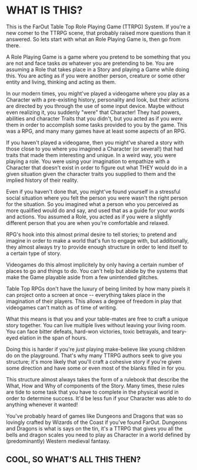 WHAT IS THIS?
=============

This is the FarOut Table Top Role Playing Game (TTRPG) System. If you're a new
comer to the TTRPG scene, that probably raised more questions than it answered.
So lets start with what an Role Playing Game is, then go from there.

A Role Playing Game is a game where you pretend to be something that you are not
and face tasks *as* whatever you are pretending to be. You are assuming a Role
that takes place in a Story and playing a Game while doing this. You are acting
as if you were another person, creature or some other entity and living,
thinking and acting as them.

In our modern times, you might've played a videogame where you play as a
Character with a pre-existing history, personality and look, but their actions
are directed by you through the use of some input device. Maybe without even
realizing it, you suddenly "were" that Character! They had powers, abilities and
character Traits that you didn't, but you acted as if you *were* them in order
to accomplish some tasks provided to you by the game. This was a RPG, and many
many games have at least some aspects of an RPG.

If you haven't played a videogame, then you might've shared a story with those
close to you where you imagined a Character (or several!) that had traits that
made them interesting and unique. In a weird way, you were playing a role. You
were using your imagination to empathize with a Character that doesn't exist in
order to figure out what THEY would do in a given situation given the character
traits you supplied to them and the implied history of their reality.

Even if you haven't done that, you might've found yourself in a stressful social
situation where you felt the person you were wasn't the right person for the
situation. So you imagined what a person who you perceived as more qualified
would do and say, and used that as a guide for your words and actions. You
assumed a Role, you acted as if you were a slightly different person that you
are when you're comfortable and relaxed.

RPG's hook into this almost primal desire to tell stories; to pretend and
imagine in order to make a world that's fun to engage with, but additionally,
they almost always try to provide enough structure in order to lend itself to a
certain type of story.

Videogames do this almost implicitely by only having a certain number of places
to go and things to do. You can't help but abide by the systems that make the
Game playable aside from a few unintended glitches.

Table Top RPGs don't have the luxury of being limited by how many pixels it can
project onto a screen at once -- everything takes place in the imagination of
their players. This allows a degree of freedom in play that videogames can't
match as of time of writing.

What this means is that you and your table-mates are free to craft a unique
story together. You can live multiple lives without leaving your living room.
You can face bitter defeats, hard-won victories, toxic betrayals, and
teary-eyed elation in the span of hours.

Doing this is harder if you're *just* playing make-believe like young children
do on the playground. That's why many TTRPG authors seek to give you structure;
it's more likely that you'll craft a cohesive story if you're given some
direction and have some or even most of the blanks filled in for you.

This structure almost always takes the form of a rulebook that describe the
What, How and Why of components of the Story. Many times, these rules are tide
to some task that you have to complete in the physical world in order to
determine success. It'd be less fun if your Character was able to do anything
whenever it wanted! 

You've probably heard of games like Dungeons and Dragons that was so lovingly
crafted by Wizards of the Coast if you've found FarOut. Dungeons and Dragons is
what is says on the tin, it's a TTRPG that gives you all the bells and dragon
scales you need to play as Character in a world defined by (predominantly)
Western medieval fantasy.

COOL, SO WHAT'S ALL THIS THEN?
------------------------------
